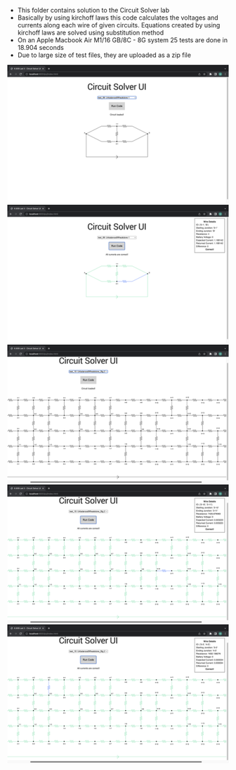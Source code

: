 - This folder contains solution to the Circuit Solver lab
- Basically by using kirchoff laws this code calculates the voltages and currents along each wire of given circuits. Equations created by using kirchoff laws are solved using substitution method
- On an Apple Macbook Air M1/16 GB/8C - 8G system 25 tests are done in 18.904 seconds
- Due to large size of test files, they are uploaded as a zip file

![alt text](https://github.com/prl415/6.009---Fundamentals-of-Programming/blob/main/Labs/Lab%203/ui_images/Ekran%20Resmi%202022-10-13%2002.34.52.png)
![alt text](https://github.com/prl415/6.009---Fundamentals-of-Programming/blob/main/Labs/Lab%203/ui_images/Ekran%20Resmi%202022-10-13%2002.35.04.png)
![alt text](https://github.com/prl415/6.009---Fundamentals-of-Programming/blob/main/Labs/Lab%203/ui_images/Ekran%20Resmi%202022-10-13%2002.35.19.png)
![alt text](https://github.com/prl415/6.009---Fundamentals-of-Programming/blob/main/Labs/Lab%203/ui_images/Ekran%20Resmi%202022-10-13%2002.35.26.png)
![alt text](https://github.com/prl415/6.009---Fundamentals-of-Programming/blob/main/Labs/Lab%203/ui_images/Ekran%20Resmi%202022-10-13%2002.35.32.png)
